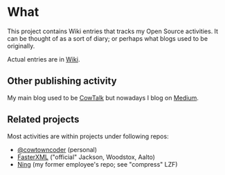 # What

This project contains Wiki entries that tracks my Open Source activities.
It can be thought of as a sort of diary; or perhaps what blogs used to be originally.

Actual entries are in [Wiki](MyOpenSourceDiary/wiki).

## Other publishing activity

My main blog used to be [CowTalk](http://cowtowncoder.com/blog/blog.html)
but nowadays I blog on [Medium](https://medium.com/@cowtowncoder).

## Related projects

Most activities are within projects under following repos:

* [@cowtowncoder](https://github.com/cowtowncoder) (personal)
* [FasterXML](https://github.com/FasterXML) ("official" Jackson, Woodstox, Aalto)
* [Ning](https://github.com/ning) (my former employee's repo; see "compress" LZF)

